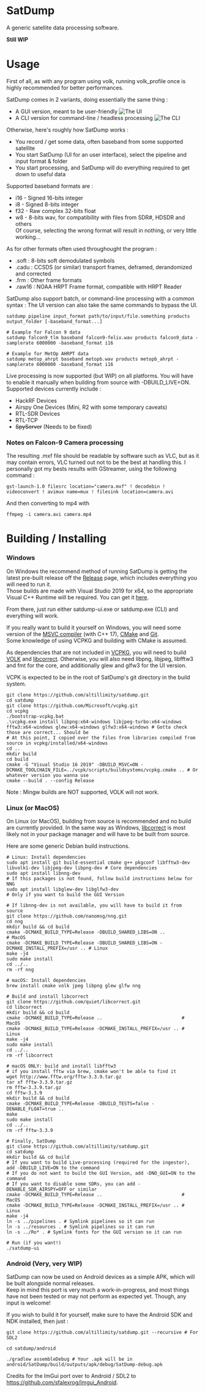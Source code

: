 # SatDump

A generic satellite data processing software.

**Still WIP**

# Usage

First of all, as with any program using volk, running volk_profile once is highly recommended for better performances.

SatDump comes in 2 variants, doing essentially the same thing :
- A GUI version, meant to be user-friendly
![The UI](https://github.com/altillimity/satdump/raw/master/gui_example.png)
- A CLI version for command-line / headless processing
![The CLI](https://github.com/altillimity/satdump/raw/master/cli_example.png)

Otherwise, here's roughly how SatDump works :
- You record / get some data, often baseband from some supported satellite
- You start SatDump (UI for an user interface), select the pipeline and input format & folder
- You start processing, and SatDump will do everything required to get down to useful data

Supported baseband formats are :
- i16 - Signed 16-bits integer
- i8 - Signed 8-bits integer
- f32 - Raw complex 32-bits float
- w8 - 8-bits wav, for compatibility with files from SDR#, HDSDR and others   
Of course, selecting the wrong format will result in nothing, or very little working...

As for other formats often used throughought the program :
- .soft  : 8-bits soft demodulated symbols
- .cadu  : CCSDS (or similar) transport frames, deframed, derandomized and corrected
- .frm   : Other frame formats
- .raw16 : NOAA HRPT Frame format, compatible with HRPT Reader

SatDump also support batch, or command-line processing with a common syntax :
The UI version can also take the same commands to bypass the UI.
```
satdump pipeline input_format path/to/input/file.something products output_folder [-baseband_format...]

# Example for Falcon 9 data
satdump falcon9_tlm baseband falcon9-felix.wav products falcon9_data -samplerate 6000000 -baseband_format i16

# Example for MetOp AHRPT data
satdump metop_ahrpt baseband metopb.wav products metopb_ahrpt -samplerate 6000000 -baseband_format i16
```

Live processing is now supported (but WIP) on all platforms. You will have to enable it manually when building from source with -DBUILD_LIVE=ON.   
Supported devices currently include :   
- HackRF Devices
- Airspy One Devices (Mini, R2 with some temporary caveats)
- RTL-SDR Devices
- RTL-TCP
- ~~SpyServer~~ (Needs to be fixed)

### Notes on Falcon-9 Camera processing

The resulting .mxf file should be readable by software such as VLC, but as it may contain errors, VLC turned out not to be the best at handling this.
I personally got my bests results with GStreamer, using the following command :   

`gst-launch-1.0 filesrc location="camera.mxf" ! decodebin ! videoconvert ! avimux name=mux ! filesink location=camera.avi`

And then converting to mp4 with   

`ffmpeg -i camera.avi camera.mp4`

# Building / Installing

### Windows

On Windows the recommend method of running SatDump is getting the latest pre-built release off the [Release](https://github.com/altillimity/SatDump/releases) page, which includes everything you will need to run it.  
Those builds are made with Visual Studio 2019 for x64, so the appropriate Visual C++ Runtime will be required. You can get it [here](https://support.microsoft.com/en-us/topic/the-latest-supported-visual-c-downloads-2647da03-1eea-4433-9aff-95f26a218cc0).   

From there, just run either satdump-ui.exe or satdump.exe (CLI) and everything will work.

If you really want to build it yourself on Windows, you will need some version of the [MSVC compiler](https://visualstudio.microsoft.com/downloads/) (with C++ 17), [CMake](https://cmake.org/download/) and [Git](https://gitforwindows.org/).  
Some knowledge of using VCPKG and building with CMake is assumed.

As dependencies that are not included in [VCPKG](https://github.com/Microsoft/vcpkg), you will need to build [VOLK](https://github.com/gnuradio/volk) and [libcorrect](https://github.com/quiet/libcorrect). Otherwise, you will also need libpng, libjpeg, libfftw3 and fmt for the core, and additionally glew and glfw3 for the UI version.

VCPK is expected to be in the root of SatDump's git directory in the build system. 

```
git clone https://github.com/altillimity/satdump.git
cd satdump
git clone https://github.com/Microsoft/vcpkg.git
cd vcpkg
./bootstrap-vcpkg.bat
.\vcpkg.exe install libpng:x64-windows libjpeg-turbo:x64-windows fftw3:x64-windows glew:x64-windows glfw3:x64-windows # Gotta check those are correct... Should be
# At this point, I copied over the files from libraries compiled from source in vcpkg/installed/x64-windows
cd ..
mkdir build
cd build
cmake -G "Visual Studio 16 2019" -DBUILD_MSVC=ON -DCMAKE_TOOLCHAIN_FILE=../vcpk/scripts/buildsystems/vcpkg.cmake .. # Or whatever version you wanna use
cmake --build . --config Release
```

Note : Mingw builds are NOT supported, VOLK will not work.

### Linux (or MacOS)

On Linux (or MacOS), building from source is recommended and no build are currently provided.
In the same way as Windows, [libcorrect](https://github.com/quiet/libcorrect) is most likely not in your package manager and will have to be built from source.

Here are some generic Debian build instructions.

```
# Linux: Install dependencies
sudo apt install git build-essential cmake g++ pkgconf libfftw3-dev libvolk1-dev libjpeg-dev libpng-dev # Core dependencies
sudo apt install libnng-dev                                                                             # If this packages is not found, follow build instructions below for NNG
sudo apt install libglew-dev libglfw3-dev                                                               # Only if you want to build the GUI Version

# If libnng-dev is not available, you will have to build it from source
git clone https://github.com/nanomsg/nng.git
cd nng
mkdir build && cd build
cmake -DCMAKE_BUILD_TYPE=Release -DBUILD_SHARED_LIBS=ON ..                             # MacOS
cmake -DCMAKE_BUILD_TYPE=Release -DBUILD_SHARED_LIBS=ON -DCMAKE_INSTALL_PREFIX=/usr .. # Linux
make -j4
sudo make install
cd ../..
rm -rf nng

# macOS: Install dependencies
brew install cmake volk jpeg libpng glew glfw nng

# Build and install libcorrect
git clone https://github.com/quiet/libcorrect.git
cd libcorrect
mkdir build && cd build
cmake -DCMAKE_BUILD_TYPE=Release ..                             # MacOS
cmake -DCMAKE_BUILD_TYPE=Release -DCMAKE_INSTALL_PREFIX=/usr .. # Linux
make -j4
sudo make install
cd ../..
rm -rf libcorrect

# macOS ONLY: build and install libfftw3
# if you install fftw via brew, cmake won't be able to find it
wget http://www.fftw.org/fftw-3.3.9.tar.gz
tar xf fftw-3.3.9.tar.gz
rm fftw-3.3.9.tar.gz
cd fftw-3.3.9
mkdir build && cd build
cmake -DCMAKE_BUILD_TYPE=Release -DBUILD_TESTS=false -DENABLE_FLOAT=true ..
make
sudo make install
cd ../..
rm -rf fftw-3.3.9

# Finally, SatDump
git clone https://github.com/altillimity/satdump.git
cd satdump
mkdir build && cd build
# If you want to build Live-processing (required for the ingestor), add -DBUILD_LIVE=ON to the command
# If you do not want to build the GUI Version, add -DNO_GUI=ON to the command
# If you want to disable some SDRs, you can add -DENABLE_SDR_AIRSPY=OFF or similar
cmake -DCMAKE_BUILD_TYPE=Release ..                             # MacOS
cmake -DCMAKE_BUILD_TYPE=Release -DCMAKE_INSTALL_PREFIX=/usr .. # Linux
make -j4
ln -s ../pipelines . # Symlink pipelines so it can run
ln -s ../resources . # Symlink pipelines so it can run
ln -s ../Ro* . # Symlink fonts for the GUI version so it can run

# Run (if you want!)
./satdump-ui
```

### Android (Very, very WIP)

SatDump can now be used on Android devices as a simple APK, which will be built alongside normal releases.   
Keep in mind this port is very much a work-in-progress, and most things have not been tested or may not perform as expected yet. Though, any input is welcome!

If you wish to build it for yourself, make sure to have the Android SDK and NDK installed, then just :

```
git clone https://github.com/altillimity/satdump.git --recursive # For SDL2

cd satdump/android

./gradlew assembleDebug # Your .apk will be in android/SatDump/build/outputs/apk/debug/SatDump-debug.apk
```

Credits for the ImGui port over to Android / SDL2 to https://github.com/sfalexrog/Imgui_Android.